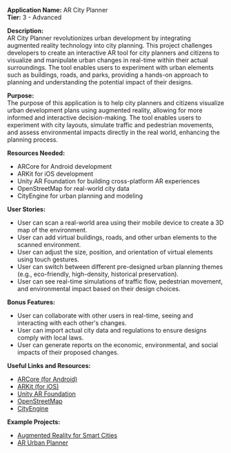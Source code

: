 **Application Name:** AR City Planner  
**Tier:** 3 - Advanced

**Description:**  
AR City Planner revolutionizes urban development by integrating augmented reality technology into city planning. This project challenges developers to create an interactive AR tool for city planners and citizens to visualize and manipulate urban changes in real-time within their actual surroundings. The tool enables users to experiment with urban elements such as buildings, roads, and parks, providing a hands-on approach to planning and understanding the potential impact of their designs.

**Purpose:**  
The purpose of this application is to help city planners and citizens visualize urban development plans using augmented reality, allowing for more informed and interactive decision-making. The tool enables users to experiment with city layouts, simulate traffic and pedestrian movements, and assess environmental impacts directly in the real world, enhancing the planning process.

**Resources Needed:**
- ARCore for Android development
- ARKit for iOS development
- Unity AR Foundation for building cross-platform AR experiences
- OpenStreetMap for real-world city data
- CityEngine for urban planning and modeling
  
**User Stories:**  
- User can scan a real-world area using their mobile device to create a 3D map of the environment.  
- User can add virtual buildings, roads, and other urban elements to the scanned environment.  
- User can adjust the size, position, and orientation of virtual elements using touch gestures.  
- User can switch between different pre-designed urban planning themes (e.g., eco-friendly, high-density, historical preservation).  
- User can see real-time simulations of traffic flow, pedestrian movement, and environmental impact based on their design choices.  

**Bonus Features:**  
- User can collaborate with other users in real-time, seeing and interacting with each other's changes.  
- User can import actual city data and regulations to ensure designs comply with local laws.  
- User can generate reports on the economic, environmental, and social impacts of their proposed changes.  

**Useful Links and Resources:**  
- [ARCore (for Android)](https://developers.google.com/ar)  
- [ARKit (for iOS)](https://developer.apple.com/augmented-reality/arkit/)  
- [Unity AR Foundation](https://docs.unity3d.com/Packages/com.unity.xr.arfoundation@4.1/manual/index.html)  
- [OpenStreetMap](https://www.openstreetmap.org/)  
- [CityEngine](https://www.esri.com/en-us/arcgis/products/arcgis-cityengine/overview)  

**Example Projects:**  
- [Augmented Reality for Smart Cities](https://www.researchgate.net/publication/328079550_Augmented_Reality_for_Smart_Cities)  
- [AR Urban Planner](https://www.hindawi.com/journals/misy/2020/1291347/)
